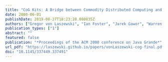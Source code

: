 ```yaml
---
title: "CoG Kits: A Bridge between Commodity Distributed Computing and High-Performance Grids"
date: 2000-06-01
publishDate: 2019-08-27T18:23:28.080835Z
authors: ["Gregor von Laszewski", "Ian Foster", "Jarek Gawor", "Warren Smith", "Steve Tuecke"]
publication_types: ["1"]
abstract: ""
featured: false
publication: "*Proceedings of the ACM 2000 conference on Java Grande*"
url_pdf: "https://laszewski.github.io/papers/vonLaszewski-cog-final.pdf"
doi: "10.1145/337449.337491"
---
```


